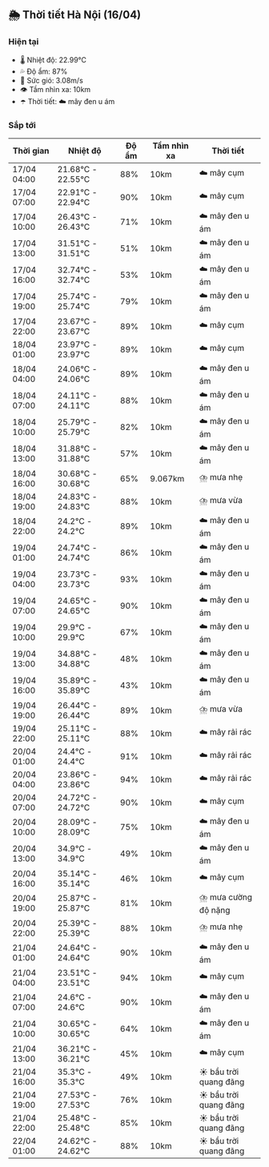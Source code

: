 ## 🌦️ Thời tiết Hà Nội (16/04)

### Hiện tại

- 🌡️ Nhiệt độ: 22.99℃
- 💦 Độ ẩm: 87%
- 💨 Sức gió: 3.08m/s
- 👁️ Tầm nhìn xa: 10km
- ☂️ Thời tiết: ☁️ mây đen u ám

### Sắp tới

| Thời gian | Nhiệt độ | Độ ẩm | Tầm nhìn xa | Thời tiết |
| --- | --- | --- | --- | --- |
| 17/04 04:00 | 21.68℃ - 22.55℃ | 88% | 10km | ☁️ mây cụm |
| 17/04 07:00 | 22.91℃ - 22.94℃ | 90% | 10km | ☁️ mây cụm |
| 17/04 10:00 | 26.43℃ - 26.43℃ | 71% | 10km | ☁️ mây đen u ám |
| 17/04 13:00 | 31.51℃ - 31.51℃ | 51% | 10km | ☁️ mây đen u ám |
| 17/04 16:00 | 32.74℃ - 32.74℃ | 53% | 10km | ☁️ mây đen u ám |
| 17/04 19:00 | 25.74℃ - 25.74℃ | 79% | 10km | ☁️ mây đen u ám |
| 17/04 22:00 | 23.67℃ - 23.67℃ | 89% | 10km | ☁️ mây cụm |
| 18/04 01:00 | 23.97℃ - 23.97℃ | 89% | 10km | ☁️ mây cụm |
| 18/04 04:00 | 24.06℃ - 24.06℃ | 89% | 10km | ☁️ mây đen u ám |
| 18/04 07:00 | 24.11℃ - 24.11℃ | 88% | 10km | ☁️ mây đen u ám |
| 18/04 10:00 | 25.79℃ - 25.79℃ | 82% | 10km | ☁️ mây đen u ám |
| 18/04 13:00 | 31.88℃ - 31.88℃ | 57% | 10km | ☁️ mây đen u ám |
| 18/04 16:00 | 30.68℃ - 30.68℃ | 65% | 9.067km | ⛈️ mưa nhẹ |
| 18/04 19:00 | 24.83℃ - 24.83℃ | 88% | 10km | ⛈️ mưa vừa |
| 18/04 22:00 | 24.2℃ - 24.2℃ | 89% | 10km | ☁️ mây đen u ám |
| 19/04 01:00 | 24.74℃ - 24.74℃ | 86% | 10km | ☁️ mây đen u ám |
| 19/04 04:00 | 23.73℃ - 23.73℃ | 93% | 10km | ☁️ mây đen u ám |
| 19/04 07:00 | 24.65℃ - 24.65℃ | 90% | 10km | ☁️ mây đen u ám |
| 19/04 10:00 | 29.9℃ - 29.9℃ | 67% | 10km | ☁️ mây đen u ám |
| 19/04 13:00 | 34.88℃ - 34.88℃ | 48% | 10km | ☁️ mây đen u ám |
| 19/04 16:00 | 35.89℃ - 35.89℃ | 43% | 10km | ☁️ mây đen u ám |
| 19/04 19:00 | 26.44℃ - 26.44℃ | 89% | 10km | ⛈️ mưa vừa |
| 19/04 22:00 | 25.11℃ - 25.11℃ | 88% | 10km | ☁️ mây rải rác |
| 20/04 01:00 | 24.4℃ - 24.4℃ | 91% | 10km | ☁️ mây rải rác |
| 20/04 04:00 | 23.86℃ - 23.86℃ | 94% | 10km | ☁️ mây rải rác |
| 20/04 07:00 | 24.72℃ - 24.72℃ | 90% | 10km | ☁️ mây cụm |
| 20/04 10:00 | 28.09℃ - 28.09℃ | 75% | 10km | ☁️ mây đen u ám |
| 20/04 13:00 | 34.9℃ - 34.9℃ | 49% | 10km | ☁️ mây đen u ám |
| 20/04 16:00 | 35.14℃ - 35.14℃ | 46% | 10km | ☁️ mây cụm |
| 20/04 19:00 | 25.87℃ - 25.87℃ | 81% | 10km | ⛈️ mưa cường độ nặng |
| 20/04 22:00 | 25.39℃ - 25.39℃ | 88% | 10km | ⛈️ mưa nhẹ |
| 21/04 01:00 | 24.64℃ - 24.64℃ | 90% | 10km | ☁️ mây đen u ám |
| 21/04 04:00 | 23.51℃ - 23.51℃ | 94% | 10km | ☁️ mây cụm |
| 21/04 07:00 | 24.6℃ - 24.6℃ | 90% | 10km | ☁️ mây đen u ám |
| 21/04 10:00 | 30.65℃ - 30.65℃ | 64% | 10km | ☁️ mây đen u ám |
| 21/04 13:00 | 36.21℃ - 36.21℃ | 45% | 10km | ☁️ mây cụm |
| 21/04 16:00 | 35.3℃ - 35.3℃ | 49% | 10km | ☀️ bầu trời quang đãng |
| 21/04 19:00 | 27.53℃ - 27.53℃ | 76% | 10km | ☀️ bầu trời quang đãng |
| 21/04 22:00 | 25.48℃ - 25.48℃ | 85% | 10km | ☀️ bầu trời quang đãng |
| 22/04 01:00 | 24.62℃ - 24.62℃ | 88% | 10km | ☀️ bầu trời quang đãng |
